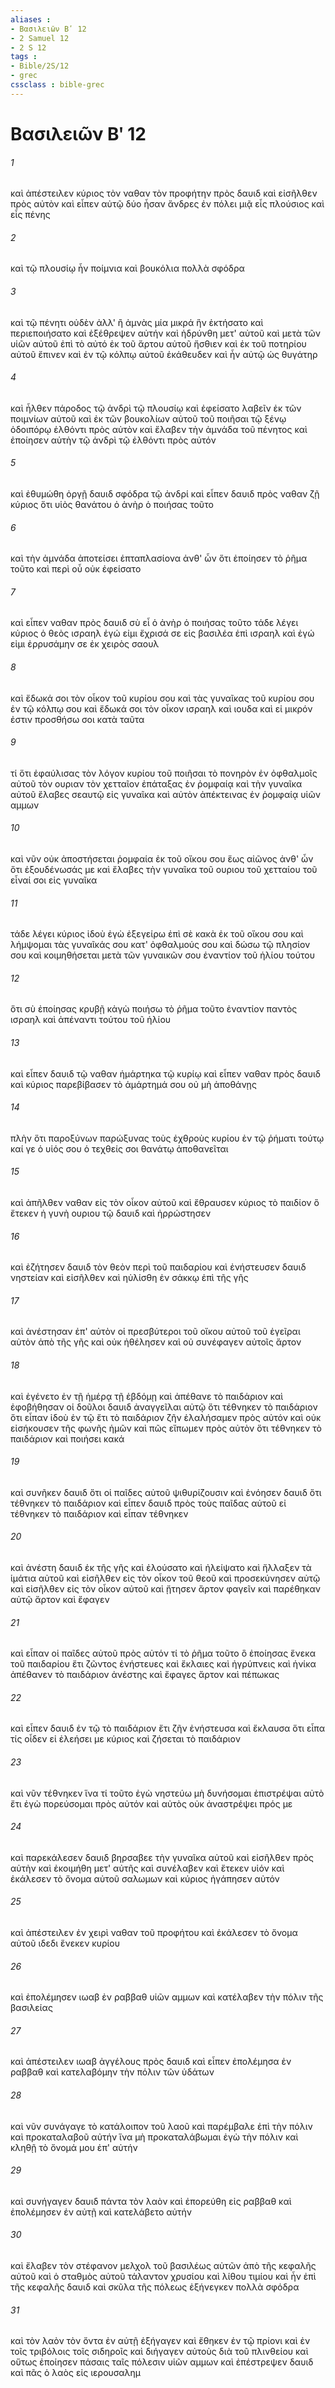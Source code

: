 ```yaml
---
aliases : 
- Βασιλειῶν Βʹ 12
- 2 Samuel 12
- 2 S 12
tags : 
- Bible/2S/12
- grec
cssclass : bible-grec
---
```


# Βασιλειῶν Βʹ 12

###### 1
καὶ ἀπέστειλεν κύριος τὸν ναθαν τὸν προφήτην πρὸς δαυιδ καὶ εἰσῆλθεν πρὸς αὐτὸν καὶ εἶπεν αὐτῷ δύο ἦσαν ἄνδρες ἐν πόλει μιᾷ εἷς πλούσιος καὶ εἷς πένης
###### 2
καὶ τῷ πλουσίῳ ἦν ποίμνια καὶ βουκόλια πολλὰ σφόδρα
###### 3
καὶ τῷ πένητι οὐδὲν ἀλλ' ἢ ἀμνὰς μία μικρά ἣν ἐκτήσατο καὶ περιεποιήσατο καὶ ἐξέθρεψεν αὐτήν καὶ ἡδρύνθη μετ' αὐτοῦ καὶ μετὰ τῶν υἱῶν αὐτοῦ ἐπὶ τὸ αὐτό ἐκ τοῦ ἄρτου αὐτοῦ ἤσθιεν καὶ ἐκ τοῦ ποτηρίου αὐτοῦ ἔπινεν καὶ ἐν τῷ κόλπῳ αὐτοῦ ἐκάθευδεν καὶ ἦν αὐτῷ ὡς θυγάτηρ
###### 4
καὶ ἦλθεν πάροδος τῷ ἀνδρὶ τῷ πλουσίῳ καὶ ἐφείσατο λαβεῖν ἐκ τῶν ποιμνίων αὐτοῦ καὶ ἐκ τῶν βουκολίων αὐτοῦ τοῦ ποιῆσαι τῷ ξένῳ ὁδοιπόρῳ ἐλθόντι πρὸς αὐτὸν καὶ ἔλαβεν τὴν ἀμνάδα τοῦ πένητος καὶ ἐποίησεν αὐτὴν τῷ ἀνδρὶ τῷ ἐλθόντι πρὸς αὐτόν
###### 5
καὶ ἐθυμώθη ὀργῇ δαυιδ σφόδρα τῷ ἀνδρί καὶ εἶπεν δαυιδ πρὸς ναθαν ζῇ κύριος ὅτι υἱὸς θανάτου ὁ ἀνὴρ ὁ ποιήσας τοῦτο
###### 6
καὶ τὴν ἀμνάδα ἀποτείσει ἑπταπλασίονα ἀνθ' ὧν ὅτι ἐποίησεν τὸ ῥῆμα τοῦτο καὶ περὶ οὗ οὐκ ἐφείσατο
###### 7
καὶ εἶπεν ναθαν πρὸς δαυιδ σὺ εἶ ὁ ἀνὴρ ὁ ποιήσας τοῦτο τάδε λέγει κύριος ὁ θεὸς ισραηλ ἐγώ εἰμι ἔχρισά σε εἰς βασιλέα ἐπὶ ισραηλ καὶ ἐγώ εἰμι ἐρρυσάμην σε ἐκ χειρὸς σαουλ
###### 8
καὶ ἔδωκά σοι τὸν οἶκον τοῦ κυρίου σου καὶ τὰς γυναῖκας τοῦ κυρίου σου ἐν τῷ κόλπῳ σου καὶ ἔδωκά σοι τὸν οἶκον ισραηλ καὶ ιουδα καὶ εἰ μικρόν ἐστιν προσθήσω σοι κατὰ ταῦτα
###### 9
τί ὅτι ἐφαύλισας τὸν λόγον κυρίου τοῦ ποιῆσαι τὸ πονηρὸν ἐν ὀφθαλμοῖς αὐτοῦ τὸν ουριαν τὸν χετταῖον ἐπάταξας ἐν ῥομφαίᾳ καὶ τὴν γυναῖκα αὐτοῦ ἔλαβες σεαυτῷ εἰς γυναῖκα καὶ αὐτὸν ἀπέκτεινας ἐν ῥομφαίᾳ υἱῶν αμμων
###### 10
καὶ νῦν οὐκ ἀποστήσεται ῥομφαία ἐκ τοῦ οἴκου σου ἕως αἰῶνος ἀνθ' ὧν ὅτι ἐξουδένωσάς με καὶ ἔλαβες τὴν γυναῖκα τοῦ ουριου τοῦ χετταίου τοῦ εἶναί σοι εἰς γυναῖκα
###### 11
τάδε λέγει κύριος ἰδοὺ ἐγὼ ἐξεγείρω ἐπὶ σὲ κακὰ ἐκ τοῦ οἴκου σου καὶ λήμψομαι τὰς γυναῖκάς σου κατ' ὀφθαλμούς σου καὶ δώσω τῷ πλησίον σου καὶ κοιμηθήσεται μετὰ τῶν γυναικῶν σου ἐναντίον τοῦ ἡλίου τούτου
###### 12
ὅτι σὺ ἐποίησας κρυβῇ κἀγὼ ποιήσω τὸ ῥῆμα τοῦτο ἐναντίον παντὸς ισραηλ καὶ ἀπέναντι τούτου τοῦ ἡλίου
###### 13
καὶ εἶπεν δαυιδ τῷ ναθαν ἡμάρτηκα τῷ κυρίῳ καὶ εἶπεν ναθαν πρὸς δαυιδ καὶ κύριος παρεβίβασεν τὸ ἁμάρτημά σου οὐ μὴ ἀποθάνῃς
###### 14
πλὴν ὅτι παροξύνων παρώξυνας τοὺς ἐχθροὺς κυρίου ἐν τῷ ῥήματι τούτῳ καί γε ὁ υἱός σου ὁ τεχθείς σοι θανάτῳ ἀποθανεῖται
###### 15
καὶ ἀπῆλθεν ναθαν εἰς τὸν οἶκον αὐτοῦ καὶ ἔθραυσεν κύριος τὸ παιδίον ὃ ἔτεκεν ἡ γυνὴ ουριου τῷ δαυιδ καὶ ἠρρώστησεν
###### 16
καὶ ἐζήτησεν δαυιδ τὸν θεὸν περὶ τοῦ παιδαρίου καὶ ἐνήστευσεν δαυιδ νηστείαν καὶ εἰσῆλθεν καὶ ηὐλίσθη ἐν σάκκῳ ἐπὶ τῆς γῆς
###### 17
καὶ ἀνέστησαν ἐπ' αὐτὸν οἱ πρεσβύτεροι τοῦ οἴκου αὐτοῦ τοῦ ἐγεῖραι αὐτὸν ἀπὸ τῆς γῆς καὶ οὐκ ἠθέλησεν καὶ οὐ συνέφαγεν αὐτοῖς ἄρτον
###### 18
καὶ ἐγένετο ἐν τῇ ἡμέρᾳ τῇ ἑβδόμῃ καὶ ἀπέθανε τὸ παιδάριον καὶ ἐφοβήθησαν οἱ δοῦλοι δαυιδ ἀναγγεῖλαι αὐτῷ ὅτι τέθνηκεν τὸ παιδάριον ὅτι εἶπαν ἰδοὺ ἐν τῷ ἔτι τὸ παιδάριον ζῆν ἐλαλήσαμεν πρὸς αὐτόν καὶ οὐκ εἰσήκουσεν τῆς φωνῆς ἡμῶν καὶ πῶς εἴπωμεν πρὸς αὐτὸν ὅτι τέθνηκεν τὸ παιδάριον καὶ ποιήσει κακά
###### 19
καὶ συνῆκεν δαυιδ ὅτι οἱ παῖδες αὐτοῦ ψιθυρίζουσιν καὶ ἐνόησεν δαυιδ ὅτι τέθνηκεν τὸ παιδάριον καὶ εἶπεν δαυιδ πρὸς τοὺς παῖδας αὐτοῦ εἰ τέθνηκεν τὸ παιδάριον καὶ εἶπαν τέθνηκεν
###### 20
καὶ ἀνέστη δαυιδ ἐκ τῆς γῆς καὶ ἐλούσατο καὶ ἠλείψατο καὶ ἤλλαξεν τὰ ἱμάτια αὐτοῦ καὶ εἰσῆλθεν εἰς τὸν οἶκον τοῦ θεοῦ καὶ προσεκύνησεν αὐτῷ καὶ εἰσῆλθεν εἰς τὸν οἶκον αὐτοῦ καὶ ᾔτησεν ἄρτον φαγεῖν καὶ παρέθηκαν αὐτῷ ἄρτον καὶ ἔφαγεν
###### 21
καὶ εἶπαν οἱ παῖδες αὐτοῦ πρὸς αὐτόν τί τὸ ῥῆμα τοῦτο ὃ ἐποίησας ἕνεκα τοῦ παιδαρίου ἔτι ζῶντος ἐνήστευες καὶ ἔκλαιες καὶ ἠγρύπνεις καὶ ἡνίκα ἀπέθανεν τὸ παιδάριον ἀνέστης καὶ ἔφαγες ἄρτον καὶ πέπωκας
###### 22
καὶ εἶπεν δαυιδ ἐν τῷ τὸ παιδάριον ἔτι ζῆν ἐνήστευσα καὶ ἔκλαυσα ὅτι εἶπα τίς οἶδεν εἰ ἐλεήσει με κύριος καὶ ζήσεται τὸ παιδάριον
###### 23
καὶ νῦν τέθνηκεν ἵνα τί τοῦτο ἐγὼ νηστεύω μὴ δυνήσομαι ἐπιστρέψαι αὐτὸ ἔτι ἐγὼ πορεύσομαι πρὸς αὐτόν καὶ αὐτὸς οὐκ ἀναστρέψει πρός με
###### 24
καὶ παρεκάλεσεν δαυιδ βηρσαβεε τὴν γυναῖκα αὐτοῦ καὶ εἰσῆλθεν πρὸς αὐτὴν καὶ ἐκοιμήθη μετ' αὐτῆς καὶ συνέλαβεν καὶ ἔτεκεν υἱόν καὶ ἐκάλεσεν τὸ ὄνομα αὐτοῦ σαλωμων καὶ κύριος ἠγάπησεν αὐτόν
###### 25
καὶ ἀπέστειλεν ἐν χειρὶ ναθαν τοῦ προφήτου καὶ ἐκάλεσεν τὸ ὄνομα αὐτοῦ ιδεδι ἕνεκεν κυρίου
###### 26
καὶ ἐπολέμησεν ιωαβ ἐν ραββαθ υἱῶν αμμων καὶ κατέλαβεν τὴν πόλιν τῆς βασιλείας
###### 27
καὶ ἀπέστειλεν ιωαβ ἀγγέλους πρὸς δαυιδ καὶ εἶπεν ἐπολέμησα ἐν ραββαθ καὶ κατελαβόμην τὴν πόλιν τῶν ὑδάτων
###### 28
καὶ νῦν συνάγαγε τὸ κατάλοιπον τοῦ λαοῦ καὶ παρέμβαλε ἐπὶ τὴν πόλιν καὶ προκαταλαβοῦ αὐτήν ἵνα μὴ προκαταλάβωμαι ἐγὼ τὴν πόλιν καὶ κληθῇ τὸ ὄνομά μου ἐπ' αὐτήν
###### 29
καὶ συνήγαγεν δαυιδ πάντα τὸν λαὸν καὶ ἐπορεύθη εἰς ραββαθ καὶ ἐπολέμησεν ἐν αὐτῇ καὶ κατελάβετο αὐτήν
###### 30
καὶ ἔλαβεν τὸν στέφανον μελχολ τοῦ βασιλέως αὐτῶν ἀπὸ τῆς κεφαλῆς αὐτοῦ καὶ ὁ σταθμὸς αὐτοῦ τάλαντον χρυσίου καὶ λίθου τιμίου καὶ ἦν ἐπὶ τῆς κεφαλῆς δαυιδ καὶ σκῦλα τῆς πόλεως ἐξήνεγκεν πολλὰ σφόδρα
###### 31
καὶ τὸν λαὸν τὸν ὄντα ἐν αὐτῇ ἐξήγαγεν καὶ ἔθηκεν ἐν τῷ πρίονι καὶ ἐν τοῖς τριβόλοις τοῖς σιδηροῖς καὶ διήγαγεν αὐτοὺς διὰ τοῦ πλινθείου καὶ οὕτως ἐποίησεν πάσαις ταῖς πόλεσιν υἱῶν αμμων καὶ ἐπέστρεψεν δαυιδ καὶ πᾶς ὁ λαὸς εἰς ιερουσαλημ
